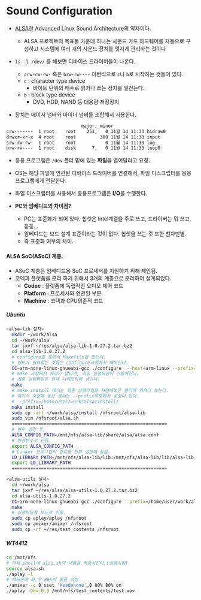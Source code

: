 # Sound Configuration

- [ALSA](https://www.alsa-project.org/main/index.php/Main_Page)란 Advanced Linux Sound Architecture의 약자이다.
  - ALSA 프로젝트의 목표들 가운데 하나는 사운드 카드 하드웨어를 자동으로 구성하고 시스템에 여러 개의 사운드 장치를 멋지게 관리하는 것이다

- `ls -l /dev/` 를 해보면 디바이스 드라이버들이 나온다.
  - `crw-rw-rw-` 혹은 `brw-rw----` 이런식으로 `c`나 `b`로 시작하는 것들이 있다.
  - `c` : character type device
    - 바이트 단위의 배수로 읽거나 쓰는 장치를 일컫는다.
  - `b` : block type device
    - DVD, HDD, NAND 등 대용량 저장장치
- 장치는 메이저 넘버와 마이너 넘버를 조합해서 사용한다.

```bash
                            major, minor
crw-------  1 root    root    251,   0 11월 14 11:33 hidraw0
drwxr-xr-x  4 root    root         300 11월 14 11:33 input
srw-rw-rw-  1 root    root           0 11월 14 11:33 log
brw-rw----  1 root    disk      7,   0 11월 14 11:33 loop0
```

- 응용 프로그램은 `/dev` 폴더 밑에 있는 **파일**을 열어달라고 요청.
- OS는 해당 파일에 연관된 디바이스 드라이버를 연결해서, 파일 디스크립터를 응용프로그램에게 전달한다.
- 파일 디스크립터를 사용해서 응용프로그램은 **I/O**를 수행한다.


- **PC와 임베디드의 차이점?**
  - PC는 표준화가 되어 있다. 칩셋은 Intel계열을 주로 쓰고, 드라이버는 뭐 쓰고, 등등...
  - 임베디드는 보드 설계 표준이라는 것이 없다. 칩셋을 쓰는 것 또한 천차만별.
  - 즉 표준화 여부의 차이.


#### ALSA SoC(ASoC) 계층.
- ASoC 계층은 임베디드용 SoC 프로세서를 지원하기 위해 제안됨.
- 코덱과 플랫폼을 분리 하기 위해서 3개의 계층으로 분리하여 설계되었다.
  - **Codec** : 플랫폼에 독립적인 오디오 제어 코드
  - **Platform** : 프로세서와 연관된 부분.
  - **Machine** : 코덱과 CPU의존적 코드

##### Ubuntu
```bash
<alsa-lib 설치>
  mkdir ~/work/alsa
  cd ~/work/alsa
  tar jxvf ~/res/alsa/alsa-lib-1.0.27.2.tar.bz2
  cd alsa-lib-1.0.27.2
  # configure를 통해서 Makefile을 만든다.
  # 빌드가 필요없는 것들은 configure과정에서 빼버린다.
  CC=arm-none-linux-gnueabi-gcc ./configure  --host=arm-linux --prefix=/home/user/work/alsa/install/
  # make 과정에서 에러가 없다면, 최종 실행파일이 만들어진다.
  # 최종 실행파일은 현재 디렉토리에 생긴다.
  make
  # make install 에서는 최종 실행파일을 지정해놓은 폴더에 가져다 놓는다.
  # 여기서 지정해 놓은 폴더는 --prefix부분에서 설정이 된다.
  # --prefix=/home/user/work/alsa/install/
  make install
  sudo cp -arf ~/work/alsa/install /nfsroot/alsa-lib
  sudo vim /nfsroot/alsa.sh
  ==========================================================
  # 변수 설정 후,
  ALSA_CONFIG_PATH=/mnt/nfs/alsa-lib/share/alsa/alsa.conf
  # 환경변수로 만듬.
  export ALSA_CONFIG_PATH
  # Linker 프로그램의 경로를 전부 설정해 놓음.
  LD_LIBRARY_PATH=/mnt/nfs/alsa-lib/lib:/mnt/nfs/alsa-lib/lib/alsa-lib:/mnt/nfs/alsa-lib/lib/alsa-lib/smixer
  export LD_LIBRARY_PATH
  ==========================================================

<alsa-utils 설치>
  cd ~/work/alsa
  tar jxvf ~/res/alsa/alsa-utils-1.0.27.2.tar.bz2
  cd alsa-utils-1.0.27.2
  CC=arm-none-linux-gnueabi-gcc ./configure --prefix=/home/user/work/alsa/install/ --host=arm-linux --with-alsa-inc-prefix=/home/user/work/alsa/install/include --with-alsa-prefix=/home/user/work/alsa/install/lib --disable-alsamixer --disable-xmlto --disable-nls
  make
  # 실행파일을 보드로 이동.
  sudo cp aplay/aplay /nfsroot
  sudo cp amixer/amixer /nfsroot
  sudo cp -rf ~/res/test_contents /nfsroot
```

##### WT4412
```bash
cd /mnt/nfs
# 현재 shell에 alsa.sh의 내용을 적용시킨다.(실행시킴)
source alsa.sh
./aplay -l
# 헤드폰에 좌,우 80%씩 볼륨 설정
./amixer -c 0 sset 'Headphone',0 80% 80% on
./aplay -Dhw:0,0 /mnt/nfs/test_contents/test.wav
```

